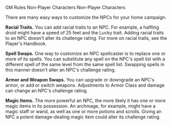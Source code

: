 GM Rules
Non-Player Characters
Non-Player Characters
        <p>
          There are many easy ways to customize the NPCs for your home campaign.
        </p>
        <p>
          <strong>Racial Traits.</strong> You can add racial traits to an NPC. For example, a halfling druid might have a speed of 25 feet and the Lucky trait. Adding racial traits to an NPC doesn't alter its challenge rating. For more on racial traits, see the Player's Handbook.
        </p>
        <p>
          <strong>Spell Swaps.</strong> One way to customize an NPC spellcaster is to replace one or more of its spells. You can substitute any spell on the NPC's spell list with a different spell of the same level from the same spell list. Swapping spells in this manner doesn't alter an NPC's challenge rating.
        </p>
        <p>
          <strong>Armor and Weapon Swaps.</strong> You can upgrade or downgrade an NPC's armor, or add or switch weapons. Adjustments to Armor Class and damage can change an NPC's challenge rating.
        </p>
        <p>
          <strong>Magic Items.</strong> The more powerful an NPC, the more likely it has one or more magic items in its possession. An archmage, for example, might have a magic staff or wand, as well as one or more potions and scrolls. Giving an NPC a potent damage-dealing magic item could alter its challenge rating.
        </p>
